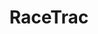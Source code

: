 ---
title: "RaceTrac"
url: /baton-rouge/racetrac-south-sherwood-forest-boulevard/
shop: convenience
---